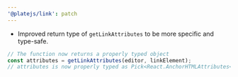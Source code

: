 ```yaml
---
'@platejs/link': patch
---
```


- Improved return type of `getLinkAttributes` to be more specific and type-safe.

```ts
// The function now returns a properly typed object
const attributes = getLinkAttributes(editor, linkElement);
// attributes is now properly typed as Pick<React.AnchorHTMLAttributes<HTMLAnchorElement>, 'href' | 'target'> & UnknownObject
```

